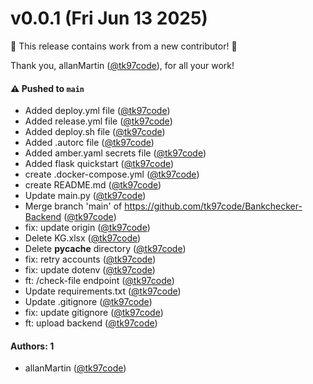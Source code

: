 # v0.0.1 (Fri Jun 13 2025)

:tada: This release contains work from a new contributor! :tada:

Thank you, allanMartin ([@tk97code](https://github.com/tk97code)), for all your work!

#### ⚠️ Pushed to `main`

- Added deploy.yml file ([@tk97code](https://github.com/tk97code))
- Added release.yml file ([@tk97code](https://github.com/tk97code))
- Added deploy.sh file ([@tk97code](https://github.com/tk97code))
- Added .autorc file ([@tk97code](https://github.com/tk97code))
- Added amber.yaml secrets file ([@tk97code](https://github.com/tk97code))
- Added flask quickstart ([@tk97code](https://github.com/tk97code))
- create .docker-compose.yml ([@tk97code](https://github.com/tk97code))
- create README.md ([@tk97code](https://github.com/tk97code))
- Update main.py ([@tk97code](https://github.com/tk97code))
- Merge branch 'main' of https://github.com/tk97code/Bankchecker-Backend ([@tk97code](https://github.com/tk97code))
- fix: update origin ([@tk97code](https://github.com/tk97code))
- Delete KG.xlsx ([@tk97code](https://github.com/tk97code))
- Delete __pycache__ directory ([@tk97code](https://github.com/tk97code))
- fix: retry accounts ([@tk97code](https://github.com/tk97code))
- fix: update dotenv ([@tk97code](https://github.com/tk97code))
- ft: /check-file endpoint ([@tk97code](https://github.com/tk97code))
- Update requirements.txt ([@tk97code](https://github.com/tk97code))
- Update .gitignore ([@tk97code](https://github.com/tk97code))
- fix: update gitignore ([@tk97code](https://github.com/tk97code))
- ft: upload backend ([@tk97code](https://github.com/tk97code))

#### Authors: 1

- allanMartin ([@tk97code](https://github.com/tk97code))
